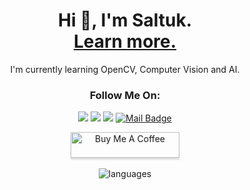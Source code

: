 <h1 align="center">Hi 👋, I'm Saltuk. <br> <a href="http://saltukozelgul.herokuapp.com/">Learn more.</a></h1>




<p align="center">I'm currently learning OpenCV, Computer Vision and AI. </p>

<h3 align="center"> Follow Me On: </h3>
  
<div align="center">
  
[![](https://img.shields.io/badge/linkedin-%230077B5.svg?&style=for-the-badge&logo=linkedin&logoColor=white)](https://www.linkedin.com/in/saltukozelgul/)
[![](https://img.shields.io/badge/Instagram-E4405F?style=for-the-badge&logo=instagram&logoColor=white)](https://www.instagram.com/saltukozelgul/)
[![](https://img.shields.io/badge/YouTube-FF0000?style=for-the-badge&logo=youtube&logoColor=white)](https://www.youtube.com/channel/UCMifPLEtxztl5zZaLau1jIQ)
[![Mail Badge](https://img.shields.io/badge/saltukozelgul@gmail.com-c14438?style=for-the-badge&logo=Gmail&logoColor=white&link=mailto:saltukozelgul@gmail.com)](mailto:saltukozelgul@gmail.com)

</div>
  


<p align="center">
  <a href="https://www.buymeacoffee.com/saltukozelgul" target="_blank"><img src="https://www.buymeacoffee.com/assets/img/custom_images/orange_img.png" alt="Buy Me A Coffee" style="height: 41px !important;width: 174px !important;box-shadow: 0px 3px 2px 0px rgba(190, 190, 190, 0.5) !important;-webkit-box-shadow: 0px 3px 2px 0px rgba(190, 190, 190, 0.5) !important;" ></a>
  <br><br>
  <img src="https://github-readme-stats.vercel.app/api/top-langs?username=saltukozelgul&theme=radical&show_icons=true&cache_seconds=1800&locale=en&layout=compact" alt="languages" />
</p>
